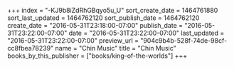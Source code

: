 +++
index = "-KJ9b8iZdRhGBqyo5u_U"
sort_create_date = 1464761880
sort_last_updated = 1464762120
sort_publish_date = 1464762120
create_date = "2016-05-31T23:18:00-07:00"
publish_date = "2016-05-31T23:22:00-07:00"
date = "2016-05-31T23:22:00-07:00"
last_updated = "2016-05-31T23:22:00-07:00"
preview_url = "904c9b4b-528f-74de-98cf-cc8fbea78239"
name = "Chin Music"
title = "Chin Music"
books_by_this_publisher = ["books/king-of-the-worlds"]
+++
